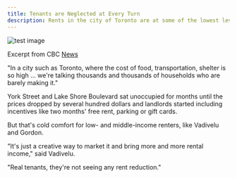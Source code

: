 ```yaml
---
title: Tenants are Neglected at Every Turn
description: Rents in the city of Toronto are at some of the lowest levels they've been in years, but affordable housing advocates say they haven't dropped enough to have an impact
---
```


![test image](../../img/acorn-tenants.jpeg)

Excerpt from CBC [News](https://www.cbc.ca/news/canada/toronto/toronto-rents-increase-pandemic-1.6075775)

"In a city such as Toronto, where the cost of food, transportation, shelter is so high … we're talking thousands and thousands of households who are barely making it."

York Street and Lake Shore Boulevard sat unoccupied for months until the prices dropped by several hundred dollars and landlords started including incentives like two months' free rent, parking or gift cards.

But that's cold comfort for low- and middle-income renters, like Vadivelu and Gordon.

"It's just a creative way to market it and bring more and more rental income," said Vadivelu.

"Real tenants, they're not seeing any rent reduction."
